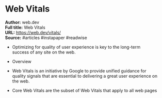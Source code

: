 # Web Vitals

**Author:** web.dev  
**Full title:** Web Vitals  
**URL:** https://web.dev/vitals/  
**Source:** #articles #instapaper #readwise

- Optimizing for quality of user experience is key to the long-term success of any site on the web. 
   
- Overview 
   
- Web Vitals is an initiative by Google to provide unified guidance for quality signals that are essential to delivering a great user experience on the web. 
   
- Core Web Vitals are the subset of Web Vitals that apply to all web pages 
   

